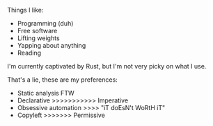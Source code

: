 Things I like:

- Programming (duh)
- Free software
- Lifting weights
- Yapping about anything
- Reading

I'm currently captivated by Rust, but I'm not very picky on what I use.

That's a lie, these are my preferences:

- Static analysis FTW
- Declarative >>>>>>>>>>> Imperative
- Obsessive automation >>>> "iT doEsN't WoRtH iT"
- Copyleft >>>>>>> Permissive
